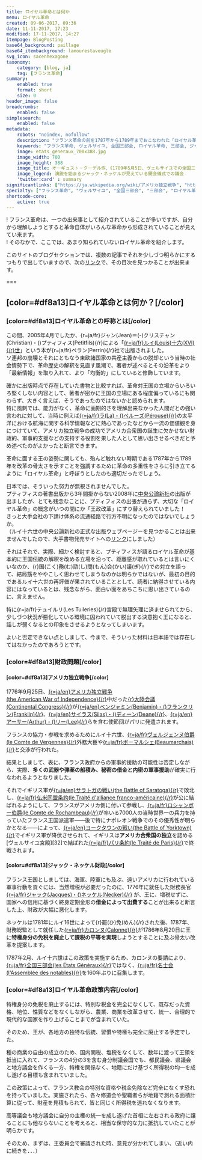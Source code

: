 ```yaml
---
title: ロイヤル革命とは何か
menu: ロイヤル革命
created: 09-06-2017, 09:36
date: 11-11-2017, 17:23
modified: 17-11-2017, 14:27
itempage: BlogPosting
base64_background: paillage
base64_itembackground: lamourestaveugle
svg_icon: sacenhexagone
taxonomy:
    category: [blog, ja]
    tag: [フランス革命]
summary:
    enabled: true
    format: short
    size: 0
header_image: false
breadcrumbs:
    enabled: false
simplesearch:
    enabled: false
metadata:
    robots: "noindex, nofollow"
    description: "フランス革命の前を1787年から1789年までおこなわれた「ロイヤル革命」と歴史家ジャン＝クリスチャン・プティフィス(Jean-Christian Petitfils)から呼ばれた、フランス国王ルイ十六世による革命前の革命を紹介している"
    keywords: "フランス革命, ヴェルサイユ, 全国三部会, ロイヤル革命, 三部会, ジャン＝クリスチャン・プティフィス, ルイ十六世, Révolution royale, États généraux, 1787, 1789, Jean-Christian Petitfils"
    image: etats_generaux_700x388.jpg
    image_width: 700
    image_height: 388
    image_title: オーギュスト・クーデル作、《1789年5月5日、ヴェルサイユでの全国三部会の開会》絵画、1839年
    image_legend: 演説を始まるジャック・ネッケルが見えている開会儀式での議会
    'twitter:card' : summary
significantlinks: ["https://ja.wikipedia.org/wiki/アメリカ独立戦争", "https://ja.wikipedia.org/wiki/ベンジャミン・フランクリン", "https://ja.wikipedia.org/wiki/サイラス・ディーン", "https://ja.wikipedia.org/wiki/大陸会議", "https://ja.wikipedia.org/wiki/カロン・ド・ボーマルシェ", "https://ja.wikipedia.org/wiki/仏米同盟条約", "https://ja.wikipedia.org/wiki/サラトガの戦い", "https://ja.wikipedia.org/wiki/ジャン＝バティスト・ド・ロシャンボー", "https://ja.wikipedia.org/wiki/ヨークタウンの戦い", "https://ja.wikipedia.org/wiki/パリ条約_(1783年)", "https://ja.wikipedia.org/wiki/ジャック・ネッケル", "https://ja.wikipedia.org/wiki/シャルル・アレクサンドル・ド・カロンヌ", "https://ja.wikipedia.org/wiki/名士会"]
specialty: ["フランス革命", "ヴェルサイユ", "全国三部会", "三部会", "ロイヤル革命", "ルイ十六世", "ジャン＝クリスチャン・プティフィス", "Révolution royale", "États généraux", "1787", "1789"]
shortcode-core:
    active: true
---
```

! フランス革命は、一つの出来事として紹介されていることが多いですが、自分から理解しようとすると革命自体がいろんな革命から形成されていることが見えてい来ます。  
! そのなかで、ここでは、あまり知られていないロイヤル革命を紹介します。  

このサイトのブログセクションでは、複数の記事でそれを少しづつ明らかにするつもりで出していますので、次の[リンク][1]で、その目次を見つかることが出来ます。

===

## [color=#df8a13]ロイヤル革命とは何か？[/color]

### [color=#df8a13]ロイヤル革命との呼称とは[/color]

この間、2005年4月でしたか、{r=ja/fr}ジャン(Jean)＝(-)クリスチャン(Christian)・()プティフィス(Petitfils){/r}による「[{r=ja/fr}ルイ(Louis)十六(XVI){/r}世][2]」という本が{r=ja/fr}ペラン(Perrin){/r}社で出版されました。  
ソ連邦の崩壊とそれにともなう東欧諸国家の共産主義からの脱却という当時の社会情勢下で、革命歴史の解釈を見直す風潮で、著者が述べるとその沿革をより「最新情報」を取り入れて、より「均衡的」にしていると修飾しています。  

確かに出版時点で存在していた書物と比較すれば、革命対王国の立場からいろいろ堅くしない内容として、著者が密かに王国の立場にある程度偏っているにも関わらず、大きく言えば、そうであったのではないかと認められます。  
特に風刺では、能力がなく、革命に画期的さを理解出来なかった人間だとの強い言われに対して、当時に例えば[{r=ja/fr}ラ(La)・()ペルーズ(Pérouse){/r}][3]の太平洋における航海に関する科学情報などに熱心であったなどから一流の価値観を身につけていて、アメリカ独立戦争の成功でアメリカ合衆国の誕生に欠かせない財政的、軍事的支援などの支持する役割を果した人として思い出させるべきだと予め述べたのがよかったと断言できます。

革命に面する王の姿勢に関しても、殆んど触れない時期である1787年から1789年を改革の骨太さを示すことを強調するために革命の多重性をさらに引き立てるように「ロイヤル革命」と呼ぼうとしたのも適切だったでしょう。

日本では、そういった努力が無視されませんでした。  
プティフィスの著書出版から3年間掛からない2008年に[中央公論新社][4]の出版が出ましたが、とても残念なことに、プティフィスの出張が通らず、大切な「ロイヤル革命」の概念がいつの間にか「王政改革」にすり替えられていました！  
きっと大手会社の下請け体系の流通経路で行方不明になったのではないでしょうか。  
（ルイ十六世の中央公論新社の正式な出版ウェブページーを見つかることは出来ませんでしたので、大手書物発売サイトへの[リンク][5]にしました）

それはそれで、実際、細かく検討すると、プティフィスが語るロイヤル革命が基本的に王国伝統の解釈を改める立場を沿って、距離感が取れているとは言いにくいなのか、{r}国(こく)務(む)諮(し)問(もん)会(かい)議(ぎ){/r}での対立を語って、結局筋をややこしく思わせてしまうなのかは明らかではないが、最初の目的であるルイ十六世の再評価が果されていることとして、読者に納得させている内容にはなっているとは、残念ながら、面白い面をあちこちに思い出さているのに、言えません。

特に{r=ja/fr}テュイルリ(Les&#160;Tuileries){/r}宮殿で無理矢理に済ませられてから、少しづつ状況が悪化している環境に囚われていて脱出する決意抱く王になると、話しが弱くなるとの印象をさせるようとなってしまいます。

よいと否定できない点としまして、今まで、そういった材料は日本語では存在してはなかったのであろうとです。

### [color=#df8a13]財政問題[/color]

#### [color=#df8a13]アメリカ独立戦争[/color]

1776年9月25日、[{r=ja/en}アメリカ独立戦争(the&#160;American&#160;War&#160;of&#160;Independence){/r}][13]中だった[{r}大陸会議(Continental&#160;Congress){/r}][17]が[{r=ja/en}ベンジャミン(Benjamin)・()フランクリン(Franklin){/r}][14]、[{r=ja/en}サイラス(Silas)・()ディーン(Deane){/r}][15]、[{r=ja/en}アーサー(Arthur)・()リー(Lee){/r}][16]らを含む使節団がパリに発遣されます。  

フランスの協力・参戦を求めるためにルイ十六世、[{r=ja/fr}ヴェルジェンヌ伯爵(le&#160;Comte&#160;de&#160;Vergennes){/r}][18]外務大臣や[{r=ja/fr}ボーマルシェ(Beaumarchais){/r}][19]と交渉が行われた。　　

結果としまして、表に、フランス政府からの軍事的援助の可能性は否定しながら、実際、<b>多くの武器や弾薬の船積み、秘密の借金と内密の軍事援助</b>が確実に行なわれるようとなりました。

それでイギリス軍が[{r=ja/en}サラトガの戦い(the&#160;Battle&#160;of&#160;Saratoga){/r}][21]で敗北し、[{r=ja/fr}仏米同盟条約(le&#160;Traité&#160;d&#39;alliance&#160;franco-américaine){/r}][20]が公に結ばれるようにして、フランスがアメリカ側に付いて参戦し、[{r=ja/fr}ロシャンボー伯爵(le&#160;Comte&#160;de&#160;Rochambeau){/r}][22]が率いる7000人の当時世界一の兵力を持っていたフランス王国派遣軍――後で特にナポレオン戦争でのその優秀性が明らかとなる――によって、[{r=ja/en}ヨークタウンの戦い(the&#160;Battle&#160;of&#160;Yorktown){/r}][23]でイギリス軍が降伏させられて、イギリスは<b>アメリカ合衆国の独立</b>を認める[ヴェルサイユ宮殿][32]で結ばれた[{r=ja/fr}パリ条約(le&#160;Traité&#160;de&#160;Paris){/r}][24]で終戦されます。    

#### [color=#df8a13]ジャック・ネッケル財政[/color]

フランス王国としましては、海軍、陸軍にも及ぶ、遠いアメリカに行われている軍事行動を貢ぐには、当然増税が必要だったのに、1776年に就任した財務長官[{r=ja/fr}ジャック(Jacques)・()ネッケル(Necker){/r}][25] が、王に、増税せずに、国家への信用に基づく終身定期金形の<b>借金によって出費する</b>ことが出来ると断言した上、財政が大幅に悪化します。  

ネッケルは1781年にルイ16世によって{r}罷(ひ)免(めん){/r}された後、1787年、財務総監として就任した[{r=ja/fr}カロンヌ(Calonne){/r}][26]が1786年8月20日に王に<b>特権身分の免税を廃止して課税の平等を実現</b>しようとすることに及ぶ骨太い改革を提案します。

1787年2月、ルイ十六世はこの政策を実施するため、カロンヌの要請により、[{r=ja/fr}全国三部会(les&#160;États&#160;Généraux){/r}][12]ではなく、[{r=ja/fr}名士会(l'Assemblée&#160;des&#160;notables){/r}][27]を160年ぶりに召集します。

### [color=#df8a13]ロイヤル革命政策内容[/color]

特権身分の免税を廃止するには、特別な税金を完全になくして、既存だった資格、地位、性質などをなくしながら、農業、商業を改革させて、統一、合理的で現代的な国家を作り上げることまでが含まれていた。

そのため、王が、各地方の独特な伝統、習慣や特権も完全に廃止する予定でした。

種の商業の自由の成立のため、国内関税、塩税をなくして、数年に渡って王領を抵当に入れて、フランスの4分の3を含む身分制議会国でも、都民議会、県議会と地方議会を作くる一方、特権を関係なく、地籍にだけ基づく所得税の均一を成し遂げる目標も含まれていました。

この政策によって、フランス教会の特別な資格や税金免除など完全になくす恐れを持っていました。実施されたら、各々修道会や聖職者らが地籍で測れる面積計算に従って、財産を見積もられて、皆と同じく所得税を逃れなくなります。

高等議会も地方議会に自分の主権の統一を成し遂げた首相に左右される政府に譲ることにも他ならないことを考えると、相当な保守的な力に抵抗していたことが明らかです。

そのため、まずは、王委員会で審議された時、意見が分かれてしまい、（近い内に続きを．．．）

[1]: /tag:フランス革命 "フランス革命"
[2]: https://ja.wikipedia.org/wiki/ルイ16世_(フランス王) "https://ja.wikipedia.org/wiki/ルイ16世_(フランス王)"
[3]: https://ja.wikipedia.org/wiki/ラ・ペルーズ伯ジャン＝フランソワ・ド・ガロー "https://ja.wikipedia.org/wiki/ラ・ペルーズ伯ジャン＝フランソワ・ド・ガロー"
[4]: www.chuko.co.jp "www.chuko.co.jp"
[5]: https://www.amazon.co.jp/ルイ十六世-上-ジャン-クリスチャン-プティフィス/dp/4120039587 "https://www.amazon.co.jp/ルイ十六世-上-ジャン-クリスチャン-プティフィス/dp/4120039587"
[12]: https://ja.wikipedia.org/wiki/全国三部会 "https://ja.wikipedia.org/wiki/全国三部会"
[13]: https://ja.wikipedia.org/wiki/アメリカ独立戦争 "https://ja.wikipedia.org/wiki/アメリカ独立戦争"
[14]: https://ja.wikipedia.org/wiki/ベンジャミン・フランクリン "https://ja.wikipedia.org/wiki/ベンジャミン・フランクリン"
[15]: https://ja.wikipedia.org/wiki/サイラス・ディーン "https://ja.wikipedia.org/wiki/サイラス・ディーン"
[16]: https://en.wikipedia.org/wiki/Arthur_Lee_(diplomat) "https://en.wikipedia.org/wiki/Arthur_Lee_(diplomat)"
[17]: https://ja.wikipedia.org/wiki/大陸会議 "https://ja.wikipedia.org/wiki/大陸会議"
[18]: https://en.wikipedia.org/wiki/Charles_Gravier,_comte_de_Vergennes "https://en.wikipedia.org/wiki/Charles_Gravier,_comte_de_Vergennes"
[19]: https://ja.wikipedia.org/wiki/カロン・ド・ボーマルシェ "https://ja.wikipedia.org/wiki/カロン・ド・ボーマルシェ"
[20]: https://ja.wikipedia.org/wiki/仏米同盟条約 "https://ja.wikipedia.org/wiki/仏米同盟条約"
[21]: https://ja.wikipedia.org/wiki/サラトガの戦い "https://ja.wikipedia.org/wiki/サラトガの戦い"
[22]: https://ja.wikipedia.org/wiki/ジャン＝バティスト・ド・ロシャンボー "https://ja.wikipedia.org/wiki/ジャン＝バティスト・ド・ロシャンボー"
[23]: https://ja.wikipedia.org/wiki/ヨークタウンの戦い "https://ja.wikipedia.org/wiki/ヨークタウンの戦い"
[24]: https://ja.wikipedia.org/wiki/パリ条約_(1783年) "https://ja.wikipedia.org/wiki/パリ条約_(1783年)"
[25]: https://ja.wikipedia.org/wiki/ジャック・ネッケル "https://ja.wikipedia.org/wiki/ジャック・ネッケル"
[26]: https://ja.wikipedia.org/wiki/シャルル・アレクサンドル・ド・カロンヌ "https://ja.wikipedia.org/wiki/シャルル・アレクサンドル・ド・カロンヌ"
[27]: https://ja.wikipedia.org/wiki/名士会 "https://ja.wikipedia.org/wiki/名士会"